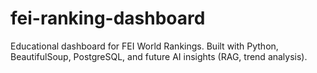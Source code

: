 # fei-ranking-dashboard
Educational dashboard for FEI World Rankings. Built with Python, BeautifulSoup, PostgreSQL, and future AI insights (RAG, trend analysis).
